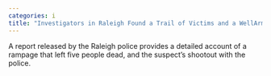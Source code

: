 ```yaml
---
categories: i
title: "Investigators in Raleigh Found a Trail of Victims and a WellArmed Suspect"
---
```

A report released by the Raleigh police provides a detailed account of a rampage that left five people dead, and the suspect’s shootout with the police.